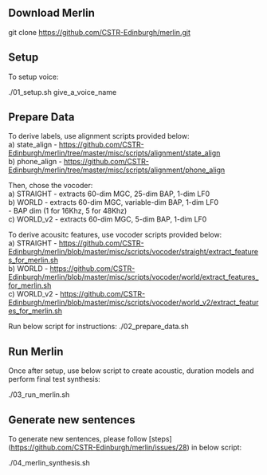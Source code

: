 Download Merlin
---------------

git clone https://github.com/CSTR-Edinburgh/merlin.git

Setup
-----

To setup voice: 

./01_setup.sh give_a_voice_name

Prepare Data
------------

To derive labels, use alignment scripts provided below: <br/>
a) state_align - https://github.com/CSTR-Edinburgh/merlin/tree/master/misc/scripts/alignment/state_align <br/>
b) phone_align - https://github.com/CSTR-Edinburgh/merlin/tree/master/misc/scripts/alignment/phone_align

Then, chose the vocoder: <br/>
a) STRAIGHT - extracts 60-dim MGC, 25-dim BAP, 1-dim LF0 <br/>
b) WORLD    - extracts 60-dim MGC, variable-dim BAP, 1-dim LF0 <br/>
            - BAP dim (1 for 16Khz, 5 for 48Khz)  <br/>
c) WORLD_v2 - extracts 60-dim MGC, 5-dim BAP, 1-dim LF0 <br/>

To derive acousitc features, use vocoder scripts provided below: <br/>
a) STRAIGHT - https://github.com/CSTR-Edinburgh/merlin/blob/master/misc/scripts/vocoder/straight/extract_features_for_merlin.sh <br/>
b) WORLD    - https://github.com/CSTR-Edinburgh/merlin/blob/master/misc/scripts/vocoder/world/extract_features_for_merlin.sh <br/>
c) WORLD_v2 - https://github.com/CSTR-Edinburgh/merlin/blob/master/misc/scripts/vocoder/world_v2/extract_features_for_merlin.sh <br/>

Run below script for instructions:
./02_prepare_data.sh

Run Merlin
----------

Once after setup, use below script to create acoustic, duration models and perform final test synthesis:

./03_run_merlin.sh


Generate new sentences
----------------------

To generate new sentences, please follow [steps] (https://github.com/CSTR-Edinburgh/merlin/issues/28) in below script:

./04_merlin_synthesis.sh

